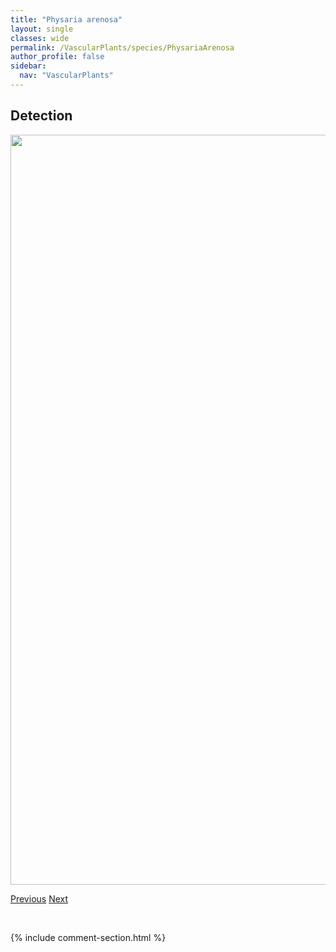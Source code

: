 ```yaml
---
title: "Physaria arenosa"
layout: single
classes: wide
permalink: /VascularPlants/species/PhysariaArenosa
author_profile: false
sidebar:
  nav: "VascularPlants"
---
```


<h2>Detection</h2>

<a href="https://drive.google.com/uc?export=view&id=1WrVZdx5hyZAtuViEynAmLZ_FP8T9_1hL">
<img src="https://drive.google.com/uc?export=view&id=1WrVZdx5hyZAtuViEynAmLZ_FP8T9_1hL" height = "1200" width = "800">
</a>


<a href="/DevelopmentWebsite/VascularPlants/species/PhyllodoceGlanduliflora" class="pagination--pager" title="Phyllodoce glanduliflora">Previous</a> <a href="/DevelopmentWebsite/VascularPlants/species/PhysariaSpatulata" class="pagination--pager" title="Physaria spatulata">Next</a>

<p>&nbsp;</p>

{% include comment-section.html %}
